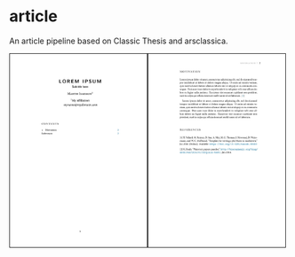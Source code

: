 # article
An article pipeline based on Classic Thesis and arsclassica.

<kbd><img src="images/example-001.jpg" width="49%" border="1px"/></kbd><kbd><img src="images/example-002.jpg" width="49%" border="1px" /></kbd>